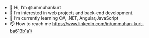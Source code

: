 - 👋 Hi, I’m @ummuhankurt
- 👀 I’m interested in web projects and back-end development.
- 🌱 I’m currently learning C#, .NET, Angular,JavaScript
- 📫 How to reach me https://www.linkedin.com/in/ummuhan-kurt-ba613b1a1/

<!---
ummuhankurt/ummuhankurt is a ✨ special ✨ repository because its `README.md` (this file) appears on your GitHub profile.
You can click the Preview link to take a look at your changes.
--->
